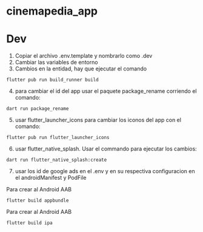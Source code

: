 # cinemapedia_app

# Dev

1. Copiar el archivo .env.template y nombrarlo como .dev
2. Cambiar las variables de entorno
3. Cambios en la entidad, hay que ejecutar el comando
```
flutter pub run build_runner build
```
4. para cambiar el id del app usar el paquete package_rename corriendo el comando:
```
dart run package_rename
```
5. usar flutter_launcher_icons para cambiar los iconos del app con el comando:
```
flutter pub run flutter_launcher_icons
```

6. usar flutter_native_splash. Usar el commando para ejecutar los cambios:
```
dart run flutter_native_splash:create
```

7. usar los id de google ads en el .env 
y en su respectiva configuracion en el androidManifest y PodFile

Para crear al Android AAB
```
flutter build appbundle
```

Para crear al Android AAB
```
flutter build ipa
```